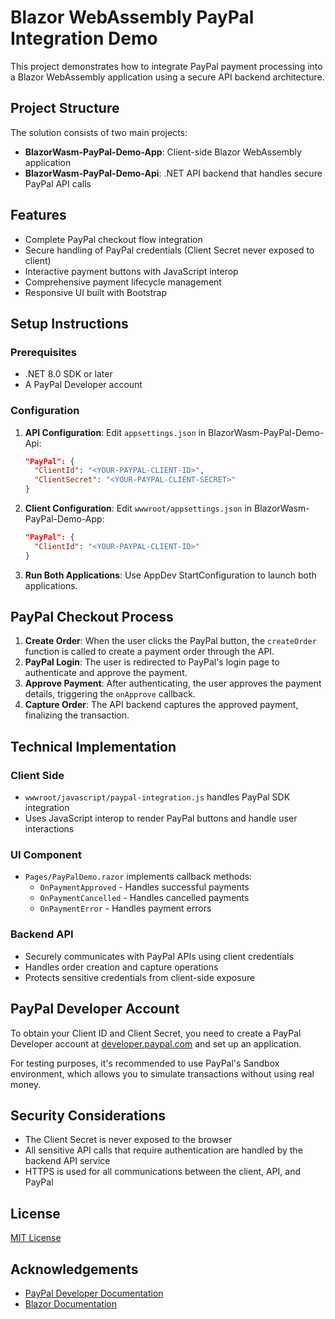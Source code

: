 # Blazor WebAssembly PayPal Integration Demo

This project demonstrates how to integrate PayPal payment processing into a Blazor WebAssembly application using a secure API backend architecture.

## Project Structure

The solution consists of two main projects:

- **BlazorWasm-PayPal-Demo-App**: Client-side Blazor WebAssembly application
- **BlazorWasm-PayPal-Demo-Api**: .NET API backend that handles secure PayPal API calls

## Features

- Complete PayPal checkout flow integration
- Secure handling of PayPal credentials (Client Secret never exposed to client)
- Interactive payment buttons with JavaScript interop
- Comprehensive payment lifecycle management
- Responsive UI built with Bootstrap

## Setup Instructions

### Prerequisites

- .NET 8.0 SDK or later
- A PayPal Developer account

### Configuration

1. **API Configuration**:
   Edit `appsettings.json` in BlazorWasm-PayPal-Demo-Api:
   ```json
   "PayPal": {
     "ClientId": "<YOUR-PAYPAL-CLIENT-ID>",
     "ClientSecret": "<YOUR-PAYPAL-CLIENT-SECRET>"
   }
   ```

2. **Client Configuration**:
   Edit `wwwroot/appsettings.json` in BlazorWasm-PayPal-Demo-App:
   ```json
   "PayPal": {
     "ClientId": "<YOUR-PAYPAL-CLIENT-ID>"
   }
   ```

3. **Run Both Applications**:
   Use AppDev StartConfiguration to launch both applications.

## PayPal Checkout Process

1. **Create Order**: When the user clicks the PayPal button, the `createOrder` function is called to create a payment order through the API.
2. **PayPal Login**: The user is redirected to PayPal's login page to authenticate and approve the payment.
3. **Approve Payment**: After authenticating, the user approves the payment details, triggering the `onApprove` callback.
4. **Capture Order**: The API backend captures the approved payment, finalizing the transaction.

## Technical Implementation

### Client Side
- `wwwroot/javascript/paypal-integration.js` handles PayPal SDK integration
- Uses JavaScript interop to render PayPal buttons and handle user interactions

### UI Component
- `Pages/PayPalDemo.razor` implements callback methods:
  - `OnPaymentApproved` - Handles successful payments
  - `OnPaymentCancelled` - Handles cancelled payments
  - `OnPaymentError` - Handles payment errors

### Backend API
- Securely communicates with PayPal APIs using client credentials
- Handles order creation and capture operations
- Protects sensitive credentials from client-side exposure

## PayPal Developer Account

To obtain your Client ID and Client Secret, you need to create a PayPal Developer account at [developer.paypal.com](https://developer.paypal.com) and set up an application.

For testing purposes, it's recommended to use PayPal's Sandbox environment, which allows you to simulate transactions without using real money.

## Security Considerations

- The Client Secret is never exposed to the browser
- All sensitive API calls that require authentication are handled by the backend API service
- HTTPS is used for all communications between the client, API, and PayPal

## License

[MIT License](LICENSE)

## Acknowledgements

- [PayPal Developer Documentation](https://developer.paypal.com/docs/checkout/)
- [Blazor Documentation](https://docs.microsoft.com/en-us/aspnet/core/blazor/)